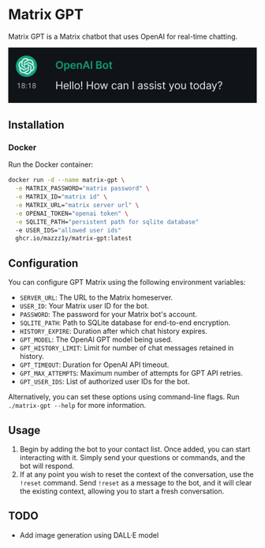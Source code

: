 # Matrix GPT

Matrix GPT is a Matrix chatbot that uses OpenAI for real-time chatting.

![](./.github/img.png)
## Installation

### Docker

Run the Docker container:

```bash
docker run -d --name matrix-gpt \
  -e MATRIX_PASSWORD="matrix password" \
  -e MATRIX_ID="matrix id" \
  -e MATRIX_URL="matrix server url" \
  -e OPENAI_TOKEN="openai token" \
  -e SQLITE_PATH="persistent path for sqlite database"
  -e USER_IDS="allowed user ids"
  ghcr.io/mazzz1y/matrix-gpt:latest
```
## Configuration

You can configure GPT Matrix using the following environment variables:

- `SERVER_URL`: The URL to the Matrix homeserver.
- `USER_ID`: Your Matrix user ID for the bot.
- `PASSWORD`: The password for your Matrix bot's account.
- `SQLITE_PATH`: Path to SQLite database for end-to-end encryption.
- `HISTORY_EXPIRE`: Duration after which chat history expires.
- `GPT_MODEL`: The OpenAI GPT model being used.
- `GPT_HISTORY_LIMIT`: Limit for number of chat messages retained in history.
- `GPT_TIMEOUT`: Duration for OpenAI API timeout.
- `GPT_MAX_ATTEMPTS`: Maximum number of attempts for GPT API retries.
- `GPT_USER_IDS`: List of authorized user IDs for the bot.

Alternatively, you can set these options using command-line flags. Run `./matrix-gpt --help` for more
information.

## Usage

1. Begin by adding the bot to your contact list.
   Once added, you can start interacting with it. Simply send your questions or commands, and the bot will respond.
2. If at any point you wish to reset the context of the conversation, use the `!reset` command.
   Send `!reset` as a message to the bot, and it will clear the existing context, allowing you to start a fresh
   conversation.

## TODO

* Add image generation using DALL·E model